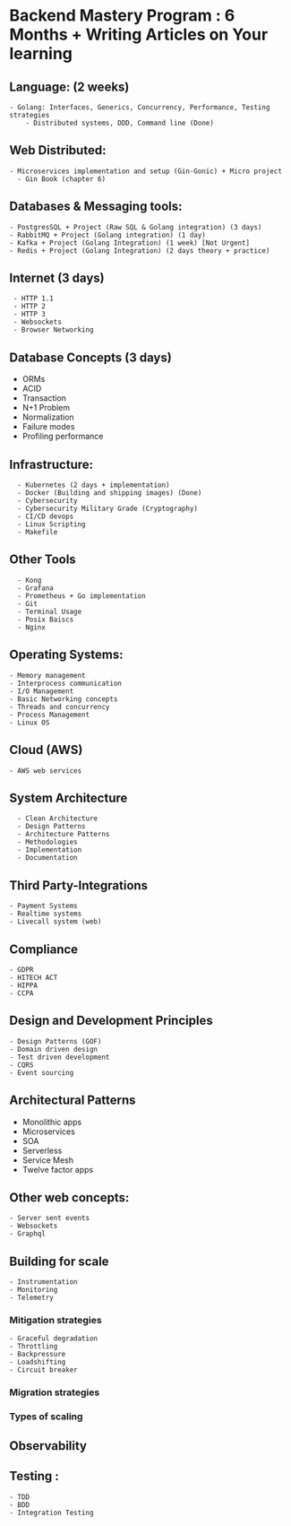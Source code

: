 # Backend Mastery Program : 6 Months + Writing Articles on Your learning

## Language: (2 weeks)
    - Golang: Interfaces, Generics, Concurrency, Performance, Testing strategies
        - Distributed systems, DDD, Command line (Done)

## Web Distributed:
    - Microservices implementation and setup (Gin-Gonic) + Micro project
      - Gin Book (chapter 6)

## Databases & Messaging tools:

    - PostgresSQL + Project (Raw SQL & Golang integration) (3 days)  
    - RabbitMQ + Project (Golang integration) (1 day)
    - Kafka + Project (Golang Integration) (1 week) [Not Urgent]
    - Redis + Project (Golang Integration) (2 days theory + practice)


## Internet (3 days)
     - HTTP 1.1
     - HTTP 2
     - HTTP 3
     - Websockets
     - Browser Networking


## Database Concepts (3 days)

  - ORMs
  - ACID
  - Transaction
  - N+1 Problem
  - Normalization
  - Failure modes
  - Profiling performance

## Infrastructure:

      - Kubernetes (2 days + implementation)
      - Docker (Building and shipping images) (Done)
      - Cybersecurity
      - Cybersecurity Military Grade (Cryptography)
      - CI/CD devops
      - Linux Scripting
      - Makefile


## Other Tools

      - Kong
      - Grafana
      - Prometheus + Go implementation
      - Git
      - Terminal Usage
      - Posix Baiscs
      - Nginx

## Operating Systems:

    - Memory management
    - Interprocess communication
    - I/O Management
    - Basic Networking concepts
    - Threads and concurrency
    - Process Management
    - Linux OS

## Cloud (AWS)

    - AWS web services

## System Architecture
      - Clean Architecture
      - Design Patterns
      - Architecture Patterns
      - Methodologies
      - Implementation  
      - Documentation

## Third Party-Integrations

    - Payment Systems
    - Realtime systems
    - Livecall system (web)

## Compliance

    - GDPR
    - HITECH ACT
    - HIPPA
    - CCPA

## Design and Development Principles

    - Design Patterns (GOF)
    - Domain driven design
    - Test driven development
    - CQRS
    - Event sourcing

## Architectural Patterns

   - Monolithic apps
   - Microservices
   - SOA
   - Serverless
   - Service Mesh
   - Twelve factor apps

## Other web concepts:

    - Server sent events
    - Websockets
    - Graphql


## Building for scale
    - Instrumentation
    - Monitoring
    - Telemetry

### Mitigation strategies

    - Graceful degradation
    - Throttling
    - Backpressure
    - Loadshifting
    - Circuit breaker

### Migration strategies
### Types of scaling

## Observability

## Testing :

    - TDD
    - BDD
    - Integration Testing

